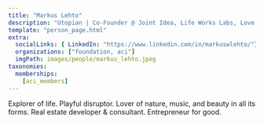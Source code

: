 ```yaml
---
title: "Markus Lehto"
description: "Utopian | Co-Founder @ Joint Idea, Life Works Labs, Love Mafia, Urbanista Labs"
template: "person_page.html"
extra:
  socialLinks: { LinkedIn: "https://www.linkedin.com/in/markuswlehto/"}
  organizations: ["foundation, aci"]
  imgPath: images/people/markus_lehto.jpeg
taxonomies:
  memberships:
    [aci_members]
---
```


Explorer of life. Playful disruptor. Lover of nature, music, and beauty in all its forms. Real estate developer & consultant. Entrepreneur for good.
